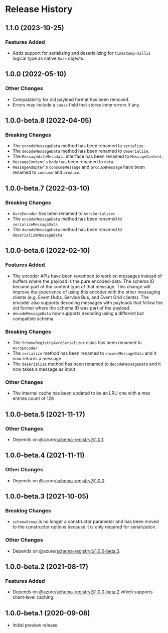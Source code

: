 # Release History

## 1.1.0 (2023-10-25)

### Features Added

- Adds support for serializing and deserializing for `timestamp-millis` logical type as native `Date` objects.

## 1.0.0 (2022-05-10)

### Other Changes

- Compatability for old payload format has been removed.
- Errors may include a `cause` field that stores inner errors if any.

## 1.0.0-beta.8 (2022-04-05)

### Breaking Changes
- The `encodeMessageData` method has been renamed to `serialize`.
- The `decodeMessageData` method has been renamed to `deserialize`.
- The `MessageWithMetadata` interface has been renamed to `MessageContent`.
- `MessageContent`'s `body` has been renamed to `data`.
- `MessageAdapter`'s `consumeMessage` and `produceMessage` have been renamed to `consume` and `produce`.

## 1.0.0-beta.7 (2022-03-10)

### Breaking Changes
- `AvroEncoder` has been renamed to `AvroSerializer`
- The `encodeMessageData` method has been renamed to `serializeMessageData`
- The `decodeMessageData` method has been renamed to `deserializeMessageData`

## 1.0.0-beta.6 (2022-02-10)

### Features Added

- The encoder APIs have been revamped to work on messages instead of buffers where the payload is the pure encoded-data. The schema ID became part of the content type of that message. This change will improve the experience of using this encoder with the other messaging clients (e.g. Event Hubs, Service Bus, and Event Grid clients). The encoder also supports decoding messages with payloads that follow the old format where the schema ID was part of the payload.
- `decodeMessageData` now supports decoding using a different but compatible schema

### Breaking Changes
- The `SchemaRegistryAvroSerializer` class has been renamed to `AvroEncoder`
- The `serialize` method has been renamed to `encodeMessageData` and it now returns a message
- The `deserialize` method has been renamed to `decodeMessageData` and it now takes a message as input

### Other Changes
- The internal cache has been updated to be an LRU one with a max entries count of 128

## 1.0.0-beta.5 (2021-11-17)

### Other Changes

- Depends on @azure/schema-registry@1.0.1.

## 1.0.0-beta.4 (2021-11-11)

### Other Changes

- Depends on @azure/schema-registry@1.0.0.

## 1.0.0-beta.3 (2021-10-05)

### Breaking Changes

- `schemaGroup` is no longer a constructor parameter and has been moved to the constructor options because it is only required for serialization.

### Other Changes

- Depends on @azure/schema-registry@1.0.0-beta.3.

## 1.0.0-beta.2 (2021-08-17)

### Features Added

- Depends on @azure/schema-registry@1.0.0-beta.2 which supports client-level caching.

## 1.0.0-beta.1 (2020-09-08)

- Initial preview release
